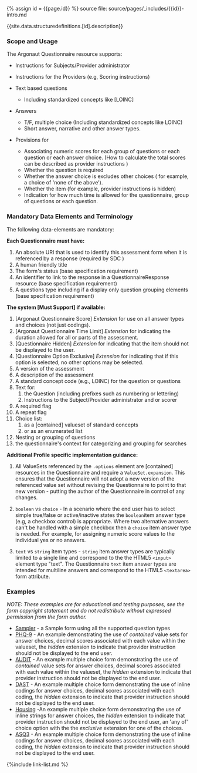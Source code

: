 {% assign id = {{page.id}} %}
source file: source/pages/\_includes/{{id}}-intro.md

{{site.data.structuredefinitions.[id].description}}

### Scope and Usage

The Argonaut Questionnaire resource supports:

- Instructions for Subjects/Provider administrator
- Instructions for the Providers (e.g, Scoring instructions)
- Text based questions
  - Including standardized concepts like [LOINC]
- Answers
  - T/F, multiple choice (Including standardized concepts like LOINC)
  - Short answer, narrative and other answer types.

- Provisions for

  - Associating numeric scores for each group of questions or each question or each answer choice.  (How to calculate the total scores can be described as provider instructions )
  -  Whether the question is required
  -  Whether the answer choice is excludes other choices ( for example, a choice of 'none of the above').
  -  Whether the item (for example, provider instructions is hidden)
  -  Indication for how much time is allowed for the questionnaire, group of questions or each question.

### Mandatory Data Elements and Terminology

The following data-elements are mandatory:

**Each Questionnaire must have:**

1. An absolute URI that is used to identify this assessment form when it is referenced by a response (required by SDC )
1. A human friendly title
1. The form's status (base specification requirement)
1. An identifier to link to the response in a QuestionnaireResponse resource  (base specification requirement)
1. A questions type including if a display only  question grouping elements (base specification requirement)

**The system [Must Support] if available:**

1. [Argonaut Questionnaire Score] *Extension* for use on all answer types and choices (not just codings).
1. [Argonaut Questionnaire Time Limit] *Extension* for indicating the duration allowed for all or parts of the assessment.
1. [Questionnaire Hidden] *Extension* for indicating that the item should not be displayed to the user.
1. [Questionnaire Option Exclusive] *Extension* for indicating that if this option is selected, no other options may be selected.
1. A version of the assessment
1. A description of the assessment
1. A standard concept code (e.g., LOINC) for the question or questions
1. Text for:
    1. the Question (including prefixes such as numbering or lettering)
    1. Instructions to the Subject/Provider administrator and or scorer
1. A required flag
1. A repeat flag
1. Choice list:
   1. as a [contained] valueset of standard concepts
   1. or as an enumerated list
1. Nesting or grouping of questions
1. the questionnaire's context for categorizing and grouping for searches

<!--

**What about these?**
- Questionnaire.identifier
- Questionnaire.date
- Questionnaire.publisher
- Questionnaire.jurisdiction
- Questionnaire.contact
- Questionnaire.copyright
- Questionnaire.code
- Questionnaire.item.definition
- Questionnaire.item.readOnly
- Questionnaire.item.maxLength
- Questionnaire.item.initial[x]

Extensions:

- [questionnaire-maxOccurs]
- [questionnaire-minOccurs]

-->

**Additional Profile specific implementation guidance:**

1. All ValueSets referenced by the `.options` element are [contained] resources in the Questionnaire and require a `ValueSet.expansion`.  This ensures that the Questionnaire will not adopt a new version of the referenced value set without revising the Questionnaire to point to that new version - putting the author of the Questionnaire in control of any changes.

1. `boolean` vs `choice` - In a scenario where the end user has to select simple true/false or active/inactive states the `boolean`item answer type (e.g, a checkbox control) is appropriate.  Where two alternative answers can't be handled with a simple checkbox then a `choice` item answer type is needed. For example, for assigning numeric score values to the individual yes or no answers.
1. `text` vs `string` item types  - `string` item answer types are typically limited to a single line and correspond to the the HTML5 `<input>` element type "text".  The Questionnaire `text` item answer types are intended for multiline answers and correspond to the HTML5 `<textarea>` form attribute.


### Examples

*NOTE: These examples are for educational and testing purposes, see the form copyright statement and do not redistribute without expressed permission from the form author.*

<!-- {% raw %} {% include list-simple-questionnaires.xhtml %}{% endraw %} -->
- [Sampler](Questionnaire-questionnaire-example-sampler.html) - a Sample form using all the supported question types
- [PHQ-9](Questionnaire-questionnaire-example-phq9.html) - An example demonstrating the use of *contained* value sets for answer choices, decimal scores associated with each value within the valueset, the *hidden* extension to indicate that provider instruction should not be displayed to the end user.
- [AUDIT](Questionnaire-questionnaire-example-audit.html) - An example multiple choice form demonstrating the use of *contained* value sets for answer choices, decimal scores associated with each value within the valueset, the *hidden* extension to indicate that provider instruction should not be displayed to the end user.
- [DAST](Questionnaire-questionnaire-example-dast.html) - An example multiple choice form demonstrating the use of inline codings for answer choices, decimal scores associated with each coding, the *hidden* extension to indicate that provider instruction should not be displayed to the end user.
- [Housing](Questionnaire-questionnaire-example-housing.html) -An example multiple choice form demonstrating the use of inline strings for answer choices, the *hidden* extension to indicate that provider instruction should not be displayed to the end user, an 'any of' choice option with the the *exclusive* extension for one of the choices.
- [ASQ3](Questionnaire-questionnaire-example-asq3.html) - An example multiple choice form demonstrating the use of inline codings for answer choices, decimal scores associated with each coding, the *hidden* extension to indicate that provider instruction should not be displayed to the end user.

{%include link-list.md %}

